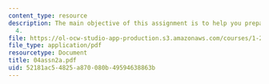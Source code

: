 ```yaml
---
content_type: resource
description: The main objective of this assignment is to help you prepare for Lecture
  4.
file: https://ol-ocw-studio-app-production.s3.amazonaws.com/courses/1-221j-transportation-systems-fall-2004/52181ac54825a870080b49594638863b_04assn2a.pdf
file_type: application/pdf
resourcetype: Document
title: 04assn2a.pdf
uid: 52181ac5-4825-a870-080b-49594638863b
---
```

